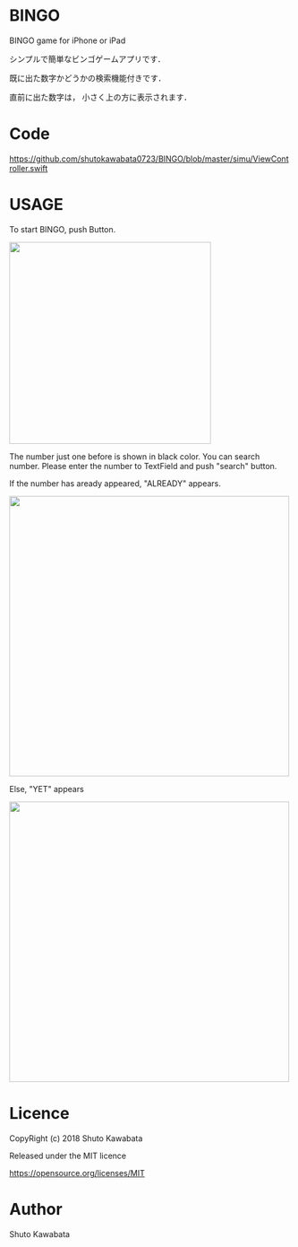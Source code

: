 # BINGO
BINGO game for iPhone or iPad

シンプルで簡単なビンゴゲームアプリです．

既に出た数字かどうかの検索機能付きです．

直前に出た数字は， 小さく上の方に表示されます．

# Code
https://github.com/shutokawabata0723/BINGO/blob/master/simu/ViewController.swift


# USAGE
 To start BINGO, push Button. 
 
 <img src="http://seoconsultant.sakura.ne.jp/shuto/data/fig/bingo-start.png" width="360px">
 
 The number just one before is shown in black color.
 You can search number. Please enter the number to TextField and push "search" button.
 
 If the number has aready appeared, "ALREADY" appears.
 
 <img src="http://seoconsultant.sakura.ne.jp/shuto/data/fig/bingo-already.png" width="500px">

 Else, "YET" appears
 
 <img src="http://seoconsultant.sakura.ne.jp/shuto/data/fig/bingo-yet.png" width="500px">
 
# Licence
CopyRight (c) 2018 Shuto Kawabata

Released under the MIT licence

https://opensource.org/licenses/MIT

# Author
Shuto Kawabata
